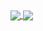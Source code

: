 <a href="https://github.com/woskaangel">
  <img align="center" src="https://github-readme-stats.vercel.app/api?username=woskaangel&count_private=true&show_icons=true&theme=react&line_height=20" />
</a>
<a href="https://github.com/woskaangel">
  <img align="center" src="https://github-readme-stats.vercel.app/api/top-langs/?username=woskaangel&layout=compact&theme=react" />
</a>
